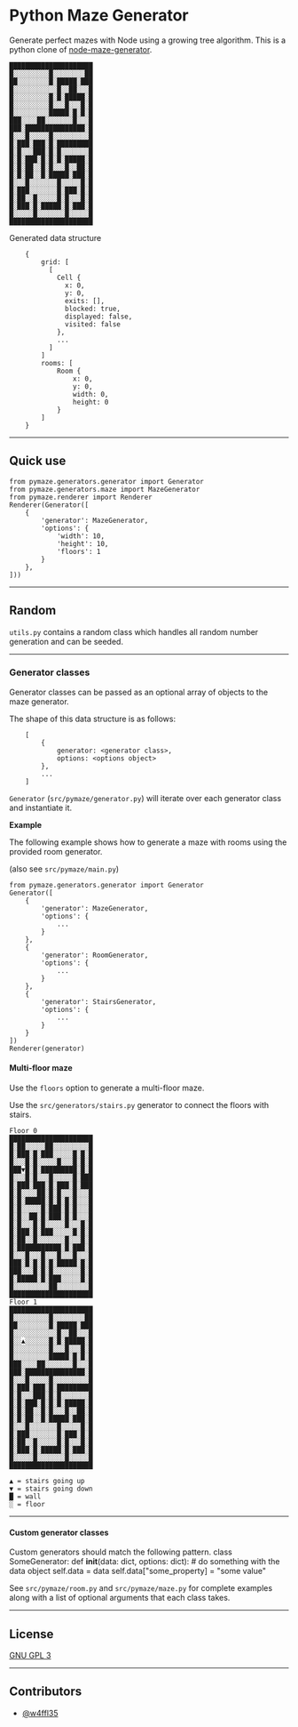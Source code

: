 # Python Maze Generator

Generate perfect mazes with Node using a growing tree algorithm. This is a python clone of [node-maze-generator](https://github.com/w4ffl35/node-maze-generator).

    █████████████████████
    █░░░░░░░░░█░░░░░░░░██
    ██░░░░░░░░█░█████░███
    █░░░░░░░░░░░█░░██░░░█
    █░░░░░░░░░█░█░█████░█
    █░░░░░░░░░█░░░█░░░█░█
    █░░░░░░░░░█████░█░█░█
    ███░░░░██░░░░░░░█░░░█
    ███░███████████████░█
    █░░░█░░░░░█░░░░░░░░░█
    █░███░███░█░█████████
    █░█░░░███░█░█░░░░░░░█
    █░█░███░█░█░█░█████░█
    █░█░██░░█░█░░░█░░██░█
    █░█░██░░█░█████░███░█
    █░░░█░░░░░░░█░░░░░█░█
    █░███░░░░░░░█░███░█░█
    █░██░░█░░░░░█░█░░░█░█
    █░███░█░█████░█░███░█
    █░░░░░█░░░░░░░█░░░░░█
    █████████████████████
        
Generated data structure

        {
            grid: [
              [
                Cell {
                  x: 0,
                  y: 0,
                  exits: [],
                  blocked: true,
                  displayed: false,
                  visited: false
                },
                ...
              ]
            ]
            rooms: [
                Room {
                    x: 0,
                    y: 0,
                    width: 0,
                    height: 0
                }
            ]
        }

---

## Quick use

    from pymaze.generators.generator import Generator
    from pymaze.generators.maze import MazeGenerator
    from pymaze.renderer import Renderer
    Renderer(Generator([
        {
            'generator': MazeGenerator,
            'options': {
                'width': 10,
                'height': 10,
                'floors': 1
            }
        },
    ]))

---

## Random

`utils.py` contains a random class which handles all random number generation and can be seeded.

---

### Generator classes

Generator classes can be passed as an optional array of objects to the maze generator.

The shape of this data structure is as follows:

        [
            {
                generator: <generator class>,
                options: <options object>
            },
            ...
        ]

`Generator` (`src/pymaze/generator.py`) will iterate over each generator class and instantiate it.

**Example**

The following example shows how to generate a maze with rooms using the provided room generator.

(also see `src/pymaze/main.py`)

    from pymaze.generators.generator import Generator
    Generator([
        {
            'generator': MazeGenerator,
            'options': {
                ...
            }
        },
        {
            'generator': RoomGenerator,
            'options': {
                ...
            }
        },
        {
            'generator': StairsGenerator,
            'options': {
                ...
            }
        }
    ])
    Renderer(generator)

#### Multi-floor maze

Use the `floors` option to generate a multi-floor maze.

Use the `src/generators/stairs.py` generator to connect the floors with stairs.

    Floor 0
    █████████████████████
    █░██░░░░░██░░░░░░░░░█
    █░███░█░███░░░░░█░█░█
    █░░░█░█░░░░░█░░░█░█░█
    ███▼█░█░█████████░█░█
    █░░░█░█░░░█░░░░░█░███
    █░███░███░█░███░█░███
    █░█░░░░██░█░█░░░█░░░█
    █░█░█████░█░█░█░█░░░█
    █░█░░░░░█░███░█░█░░░█
    █░█░░██░█░███░█░█░░░█
    █░█░░░█░█░░░░░█░░░█░█
    █░███░█░███░░░░░█░█░█
    █░██░░█░░░░░░░█░░░█░█
    █░███████████░█░███░█
    █░░░█░░░█░░░█░░░█░░░█
    ███░█░█░█░█░█████░█░█
    ███░░░█░█░█░░░░░░░█░█
    █░█████░█░███░░░░░█░█
    █░░░░░░░░░██░░░░░░░░█
    █████████████████████
    Floor 1
    █████████████████████
    █░░░░░░░░░█░░░░░░░░██
    ██░░░░░░░░█░█████░███
    █░░░░░░░░░░░█░░██░░░█
    █░░▲░░░░░░█░█░█████░█
    █░░░░░░░░░█░░░█░░░█░█
    █░░░░░░░░░█████░█░█░█
    ███░░░░██░░░░░░░█░░░█
    ███░███████████████░█
    █░░░█░░░░░█░░░░░░░░░█
    █░███░███░█░█████████
    █░█░░░███░█░█░░░░░░░█
    █░█░███░█░█░█░█████░█
    █░█░██░░█░█░░░█░░██░█
    █░█░██░░█░█████░███░█
    █░░░█░░░░░░░█░░░░░█░█
    █░███░░░░░░░█░███░█░█
    █░██░░█░░░░░█░█░░░█░█
    █░███░█░█████░█░███░█
    █░░░░░█░░░░░░░█░░░░░█
    █████████████████████

    ▲ = stairs going up
    ▼ = stairs going down
    █ = wall
    ░ = floor


---

#### Custom generator classes

Custom generators should match the following pattern.
    class SomeGenerator:
        def __init__(data: dict, options: dict):
            # do something with the data object
            self.data = data
            self.data["some_property] = "some value"

See `src/pymaze/room.py` and `src/pymaze/maze.py` for complete examples along with a list of optional arguments that each class takes.
    
---

## License

[GNU GPL 3](LICENSE)

---

## Contributors

  - [@w4ffl35](https://github.com/w4ffl35)
